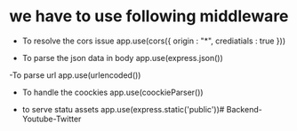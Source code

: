 # we have to use following middleware
- To resolve the cors issue 
app.use(cors({
    origin : "*",
    crediatials : true
}))

- To parse the json data in body
app.use(express.json())

-To parse url app.use(urlencoded())

- To handle the coockies app.use(coockieParser())

- to serve statu assets
app.use(express.static('public'))# Backend-Youtube-Twitter
